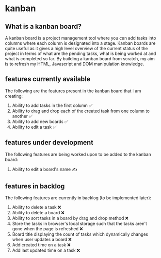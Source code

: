# kanban

## What is a kanban board?
A kanban board is a project management tool where you can add tasks into columns where each column is designated into a stage. Kanban boards are quite useful as it gives a high level overview of the current status of the project in terms of what are the pending tasks, what is being worked at and what is completed so far. 
By building a kanban board from scratch, my aim is to refresh my HTML, Javascript and DOM manipulation knowledge.

## features currently available
The following are the features present in the kanban board that I am creating:
1. Ability to add tasks in the first column ✅
2. Ability to drag and drop each of the created task from one column to another ✅
3. Ability to add new boards ✅
4. Ability to edit a task ✅

## features under development
The following features are being worked upon to be added to the kanban board:
1. Ability to edit a board's name ✍️


## features in backlog
The following features are currently in backlog (to be implemented later):
1. Ability to delete a task ❌
2. Ability to delete a board ❌
3. Ability to sort tasks in a board by drag and drop method ❌
4. Store the tasks in browser's local storage such that the tasks aren't gone when the page is refreshed ❌
5. Board title displaying the count of tasks which dynamically changes when user updates a board ❌
6. Add created time on a task ❌
7. Add last updated time on a task ❌